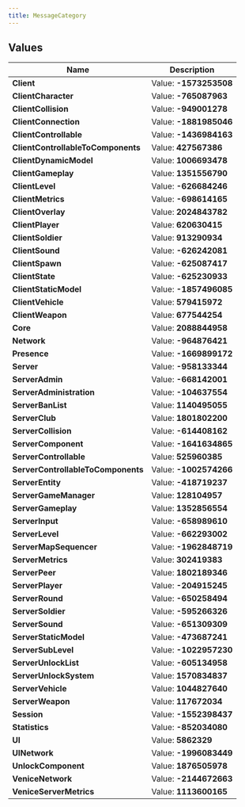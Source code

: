 ```yaml
---
title: MessageCategory
---
```


## Values

| Name | Description |
| ---- | ----------- |
| **Client** | Value: **-1573253508** |
| **ClientCharacter** | Value: **-765087963** |
| **ClientCollision** | Value: **-949001278** |
| **ClientConnection** | Value: **-1881985046** |
| **ClientControllable** | Value: **-1436984163** |
| **ClientControllableToComponents** | Value: **427567386** |
| **ClientDynamicModel** | Value: **1006693478** |
| **ClientGameplay** | Value: **1351556790** |
| **ClientLevel** | Value: **-626684246** |
| **ClientMetrics** | Value: **-698614165** |
| **ClientOverlay** | Value: **2024843782** |
| **ClientPlayer** | Value: **620630415** |
| **ClientSoldier** | Value: **913290934** |
| **ClientSound** | Value: **-626242081** |
| **ClientSpawn** | Value: **-625087417** |
| **ClientState** | Value: **-625230933** |
| **ClientStaticModel** | Value: **-1857496085** |
| **ClientVehicle** | Value: **579415972** |
| **ClientWeapon** | Value: **677544254** |
| **Core** | Value: **2088844958** |
| **Network** | Value: **-964876421** |
| **Presence** | Value: **-1669899172** |
| **Server** | Value: **-958133344** |
| **ServerAdmin** | Value: **-668142001** |
| **ServerAdministration** | Value: **-104637554** |
| **ServerBanList** | Value: **1140495055** |
| **ServerClub** | Value: **1801802200** |
| **ServerCollision** | Value: **-614408162** |
| **ServerComponent** | Value: **-1641634865** |
| **ServerControllable** | Value: **525960385** |
| **ServerControllableToComponents** | Value: **-1002574266** |
| **ServerEntity** | Value: **-418719237** |
| **ServerGameManager** | Value: **128104957** |
| **ServerGameplay** | Value: **1352856554** |
| **ServerInput** | Value: **-658989610** |
| **ServerLevel** | Value: **-662293002** |
| **ServerMapSequencer** | Value: **-1962848719** |
| **ServerMetrics** | Value: **302419383** |
| **ServerPeer** | Value: **1802189346** |
| **ServerPlayer** | Value: **-204915245** |
| **ServerRound** | Value: **-650258494** |
| **ServerSoldier** | Value: **-595266326** |
| **ServerSound** | Value: **-651309309** |
| **ServerStaticModel** | Value: **-473687241** |
| **ServerSubLevel** | Value: **-1022957230** |
| **ServerUnlockList** | Value: **-605134958** |
| **ServerUnlockSystem** | Value: **1570834837** |
| **ServerVehicle** | Value: **1044827640** |
| **ServerWeapon** | Value: **117672034** |
| **Session** | Value: **-1552398437** |
| **Statistics** | Value: **-852034080** |
| **UI** | Value: **5862329** |
| **UINetwork** | Value: **-1996083449** |
| **UnlockComponent** | Value: **1876505978** |
| **VeniceNetwork** | Value: **-2144672663** |
| **VeniceServerMetrics** | Value: **1113600165** |

